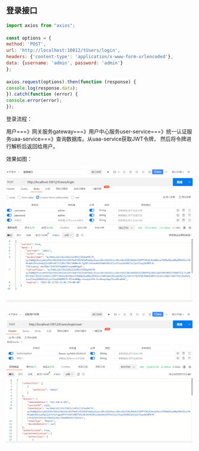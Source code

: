 ## 登录接口
```javascript
import axios from "axios";

const options = {
method: 'POST',
url: 'http://localhost:10012/tUsers/login',
headers: {'content-type': 'application/x-www-form-urlencoded'},
data: {username: 'admin', password: 'admin'}
};

axios.request(options).then(function (response) {
console.log(response.data);
}).catch(function (error) {
console.error(error);
});
```
登录流程：

用户===》网关服务gateway===》用户中心服务user-service===》统一认证服务uaa-service===》查询数据库。从uaa-service获取JWT令牌，
然后将令牌进行解析后返回给用户。

效果如图：

![img.png](登录接口测试结果.png)

![img.png](获取用户权限测试结果.png)